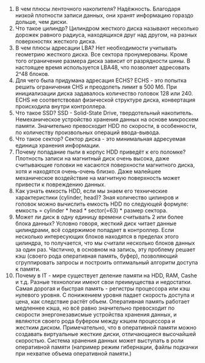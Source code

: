 1. В чем плюсы ленточного накопителя?
  Надёжность. Благодаря низкой плотности записи данных, они хранят информацию гораздо дольше, чем диски.
2. Что такое цилиндр?
  Цилиндром жесткого диска называют несколько дорожек равного радиуса, находящихся друг над другом, на разных поверхностях жесткого диска.
3. В чем плюсы адресации LBA?
  Нет необходимости учитывать геометрию жесткого диска. Все сектора пронумерованы. Кроме того ограничение размера диска зависит от разрядности шины. В настоящее время используется LBA48, что позволяет адресовать 2^48 блоков.
4. Для чего была придумана адресация ECHS?
  ECHS - это попытка решить ограничения CHS и преодолеть лимит в 500 Мб. При инициализации диска задавалось количество головок 128 или 240. ECHS не соответствовал физической структуре диска, конвертация происходила внутри контроллера.
5. Что такое SSD?
  SSD - Solid-State Drive, твердотельный накопитель. Немеханическое устройство хранения данных на основе микросхем памяти. Значительно превосходит HDD по скорости, в особенности, по количеству произвольных операций ввода-вывода.  
6. Что такое сектор?
  Сектор диска - это минимальная адресуемая единица хранения информации.
7. Почему попадание пыли в корпус HDD приведёт к его поломке?
  Плотность записи на магнитный диск очень высока, даже считывающие головки не касаются поверхности магнитного диска, хотя и находятся очень-очень близко. Даже малейшее механическое воздействие на магнитную поверхность может привести к повреждению данных.
8. Как узнать емкость HDD, если мы знаем его технические характеристики (cylinder, head)?
  Зная количество цилинров и головок можно вычислить емкость HDD по следующей формуле: емкость = cylinder * head * sector(=63) * размер сектора.
9. Может ли диск в одну единицу времени считывать 2 или более блока данных?
  Условно говоря, жесткий диск читает данные цилиндрами, всё содержимое попадает в контроллер. Если несколько интересующих блоков находятся в пределах этого цилиндра, то получается, что мы считали несколько блоков данных за один раз. Частично, в основном на запись, эту проблему решает кэш (своего рода оперативная память, буфер), позволяющий сгруппировать запросы и построить оптимальный алгоритм доступа к памяти.
10. Почему в IT - мире существует деление памяти на HDD, RAM, Cashe и т.д.
  Разные технологии имеют свои преимущества и недостатки. Самая дорогая и быстрая память - регистры процессора или кэш нулевого уровня. С понижением уровня падает  скорость доступа и цена, как следствие растёт объем. Оперативная память работает медленнее кэша, но всё равно значительно превосходит по скорости энергонезависмые устройства хранения данных, и являются своего рода буфером между кэшем процессора и жестким диском. Примечательно, что в оперативной памяти можно создавать виртуальные жесткие диски, отличающиеся высочайшей скоростью. Система хранения данных может выступать в роли оперативной памяти (например режим гибернации, файлы подкачки при нехватке объема оперативной памяти.)
